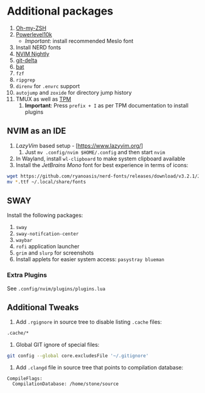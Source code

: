 # Additional packages

1. [Oh-my-ZSH](https://github.com/ohmyzsh/ohmyzsh)
1. [Powerlevel10k](https://github.com/romkatv/powerlevel10k)
   - *Important*: install recommended Meslo font
1. Install NERD fonts
1. [NVIM Nightly](https://github.com/neovim/neovim/releases/tag/nightly)
1. [git-delta](https://github.com/dandavison/delta)
1. [bat](https://github.com/sharkdp/bat)
1. `fzf`
1. `ripgrep`
1. `direnv` for `.envrc` support
1. `autojump` and `zoxide` for directory jump history
1. TMUX as well as [TPM](https://github.com/tmux-plugins/tpm)
    1. **Important**: Press `prefix + I` as per TPM documentation to install plugins

## NVIM as an IDE

1. *LazyVim* based setup - [https://www.lazyvim.org/]
    1. Just `mv .config/nvim $HOME/.config` and then start `nvim`
1. In Wayland, install `wl-clipboard` to make system clipboard available
1. Install the *JetBrains Mono* font for best experience in terms of icons:

```sh
wget https://github.com/ryanoasis/nerd-fonts/releases/download/v3.2.1/JetBrainsMono.zip                                                       3
mv *.ttf ~/.local/share/fonts
```

## SWAY

Install the following packages:

1. `sway`
1. `sway-notifcation-center`
1. `waybar`
1. `rofi` application launcher
1. `grim` and `slurp` for screenshots
1. Install applets for easier system access: `pasystray blueman`

### Extra Plugins

See `.config/nvim/plugins/plugins.lua`

## Additional Tweaks

1. Add `.rgignore` in source tree to disable listing `.cache` files:

```sh
.cache/*
```

1. Global GIT ignore of special files:

```sh
git config --global core.excludesFile '~/.gitignore'
```

1. Add `.clangd` file in source tree that points to compilation database:

```clangd
CompileFlags:
  CompilationDatabase: /home/stone/source
```
